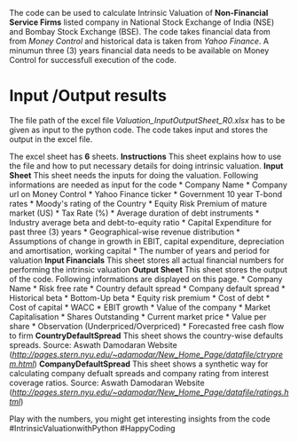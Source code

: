  The code can be used to calculate Intrinsic Valuation of **Non-Financial Service Firms** listed company in National Stock Exchange of India (NSE) and Bombay Stock Exchange (BSE). 
The code takes financial data from from *Money Control* and historical data is taken from *Yahoo Finance*. 
A minumun three (3) years financial data needs to be available on Money Control for successfull execution of the code. 

# Input /Output results  
The file path of the excel file *Valuation_InputOutputSheet_R0.xlsx* has to be given as input to the python code. The code takes input and stores the output in the excel file. 

The excel sheet has **6** sheets.
**Instructions** 
	This sheet explains how to use the file and how to put necessary details for doing intrinsic valuation.
**Input Sheet** 
	This sheet needs the inputs for doing the valuation. Following informations are needed as input for the code
	 	* Company Name
	  	* Company url on Money Control
	  	* Yahoo Finance ticker
	 	* Government 10 year T-bond rates
	 	* Moody's rating of the Country
	 	* Equity Risk Premium of mature market (US)
	 	* Tax Rate (%)
 	 	*  Average duration of debt instruments
	 	* Industry average beta and debt-to-equity ratio
 	 	* Capital Expenditure for past three (3) years
	 	* Geographical-wise revenue distribution
	 	* Assumptions of change in growth in EBIT, capital expenditure, depreciation and amortisation, working capital
	 	* The number of years and period for valuation
**Input Financials** 
	This sheet stores all actual financial numbers for performing the intrinsic valuation
**Output Sheet** 
	This sheet stores the output of the code. Following informations are displayed on this page.
		* Company Name
	  	* Risk free rate
	  	* Country default spread
	 	* Company default spread
	 	* Historical beta
	 	* Bottom-Up beta
		* Equity risk premium
		* Cost of debt
		* Cost of capital
		* WACC
		* EBIT growth 
		* Value of the company
		* Market Capitalisation
		* Shares Outstanding
		* Current market price
		* Value per share
		* Observation (Underpriced/Overpriced)
		* Forecasted free cash flow to firm
**CountryDefaultSpread**
	This sheet shows the country-wise defaults spreads.
	Source: Aswath Damodaran Website (*http://pages.stern.nyu.edu/~adamodar/New_Home_Page/datafile/ctryprem.html*)
**CompanyDefaultSpread**
	This sheet shows a synthetic way for calculating company defualt spreads and company rating from interest coverage ratios.
	Source: Aswath Damodaran Website (*http://pages.stern.nyu.edu/~adamodar/New_Home_Page/datafile/ratings.html*)

Play with the numbers, you might get interesting insights from the code
#IntrinsicValuationwithPython
#HappyCoding
 

 	

